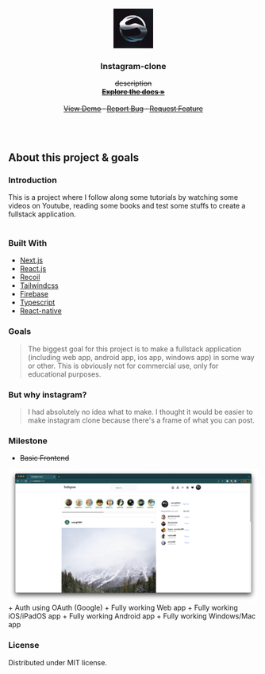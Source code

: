 <br />
<div align="center">
  <a href="https://github.com/seung7361/instagram-clone/">
    <img src="./public/creator.jpeg" alt="Logo" width="80" height="80">
  </a>

<h3 align="center">Instagram-clone</h3>

  <p align="center">
    <strike>description
    <br />
    <a href="https://github.com/seung7361/instagram-clone"><strong>Explore the docs »</strong></a>
    <br />
    <br />
    <a href="">View Demo</a>
    ·
    <a href="https://github.com/seung7361/instagram-clone/issues">Report Bug</a>
    ·
    <a href="">Request Feature</a>
  </p></strike>
</div><br><br>

## About this project & goals
### Introduction
This is a project where I follow along some tutorials by watching some videos on Youtube, reading some books and test some stuffs to create a fullstack application.
<br><br>

### Built With

* [Next.js](https://nextjs.org/)
* [React.js](https://reactjs.org/)
* [Recoil](https://recoiljs.org/ko/)
* [Tailwindcss](https://tailwindcss.com/)
* [Firebase](https://firebase.google.com/)
* [Typescript](https://www.typescriptlang.org/)
* [React-native](https://reactnative.dev/)

### Goals
> The biggest goal for this project is to make a fullstack application (including web app, android app, ios app, windows app) in some way or other. This is obviously not for commercial use, only for educational purposes.
### But why instagram?
> I had absolutely no idea what to make. I thought it would be easier to make instagram clone because there's a frame of what you can post.

### Milestone
+ <strike>Basic Frontend</strike>
<img src="./public/images/FrontEndMilestone.png" />
+ Auth using OAuth (Google)
+ Fully working Web app
+ Fully working iOS/iPadOS app
+ Fully working Android app
+ Fully working Windows/Mac app

### License
Distributed under MIT license.